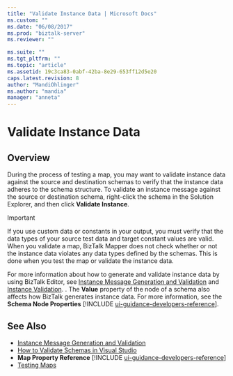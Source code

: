 ```yaml
---
title: "Validate Instance Data | Microsoft Docs"
ms.custom: ""
ms.date: "06/08/2017"
ms.prod: "biztalk-server"
ms.reviewer: ""

ms.suite: ""
ms.tgt_pltfrm: ""
ms.topic: "article"
ms.assetid: 19c3ca83-0abf-42ba-8e29-653ff12d5e20
caps.latest.revision: 8
author: "MandiOhlinger"
ms.author: "mandia"
manager: "anneta"
---
```


# Validate Instance Data

## Overview
During the process of testing a map, you may want to validate instance data against the source and destination schemas to verify that the instance data adheres to the schema structure. To validate an instance message against the source or destination schema, right-click the schema in the Solution Explorer, and then click **Validate Instance**.  

> [!IMPORTANT]
>  If you use custom data or constants in your output, you must verify that the data types of your source test data and target constant values are valid. When you validate a map, BizTalk Mapper does not check whether or not the instance data violates any data types defined by the schemas. This is done when you test the map or validate the instance data.  

 For more information about how to generate and validate instance data by using BizTalk Editor, see [Instance Message Generation and Validation](../core/instance-message-generation-and-validation.md) and [Instance Validation](../core/instance-validation.md). . The <strong>Value</strong> property of the node of a schema also affects how BizTalk generates instance data. For more information, see the <strong>Schema Node Properties</strong> [!INCLUDE [ui-guidance-developers-reference](../includes/ui-guidance-developers-reference.md)].

## See Also  
- [Instance Message Generation and Validation](../core/instance-message-generation-and-validation.md)   
- [How to Validate Schemas in Visual Studio](../core/how-to-validate-schemas-in-visual-studio.md)   
- <strong>Map Property Reference</strong> [!INCLUDE [ui-guidance-developers-reference](../includes/ui-guidance-developers-reference.md)]  
- [Testing Maps](../core/testing-maps.md)
